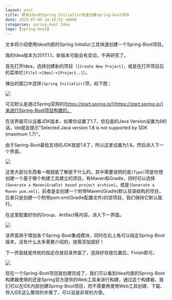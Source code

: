 ```yaml
---
layout: post
title: 使用Idea的Spring Initializr快速创建spring-boot项目
date: 2018-07-05 14:18:52 +0800
categories: spring-boot Idea
tags: [spring-boot]
---
```


文本将介绍使用Idea内嵌的Spring Initializr工具快速创建一个Spring-Boot项目。

我的Idea版本为2017.1.1，新版本可能会有变动，不再研究了。

首先打开Idea，选择创建新的项目（`[Create New Project]`，或是在打开项目后的菜单栏`[File]->[New]->[Project..]`）。

弹出的窗口中选择`[Spring Initializr]`项，如下图：

![](http://mcace.me/assets/images/2018/idea-spring-initializr/1.jpg)

可见默认是通过Spring官网的[https://start.spring.io/](https://start.spring.io/)来进行Spring-Boot项目构建的。

在该界面可以设置JDK版本，如果你设置了1.7，但后面的Java Version设置为8的话，ide就会提示"Selected Java version 1.8 is not supported by SDK (maximum 1.7)"。

由于Spring-Boot最低支持的JDK就是1.8了，所以这里设置为1.8。然后进入下一个界面。

![](http://mcace.me/assets/images/2018/idea-spring-initializr/2.jpg)

这里大部分东西看一眼就能了解是干什么的，其中需要说明的是`[Type]`项是你想创建一个基于哪个构建工具建立的项目，有Maven和Gradle，同时可以选择`[Generate a Maven(Gradle) based project archive]`，或是`[Generate a Maven pom.xml]`，前者是会创建一个附带Maven(Gradle)默认目录结构的项目，后者只是创建一个附带pom.xml(Gradle配置文件)的空项目，我们保持它默认就行。

在这里配置好你的Group、Artifact等内容，进入下一界面。

![](http://mcace.me/assets/images/2018/idea-spring-initializr/3.jpg)

该界面用于增加各个Spring-Boot集成模块，同时在右上角可以指定Spring-Boot版本，没有什么太多需要介绍的，按需添加就好！

下一界面就是传统的指定存放目录界面了，选择好存放位置后，Finish即可。

![](http://mcace.me/assets/images/2018/idea-spring-initializr/4.jpg)

现在一个Spring-Boot项目就创建完成了，我们可以看到Idea内嵌的Spring-Boot构建器使用的还是Spring官方提供的Web工具来进行构建，通过这个构建器，我们可以在IDE内部创建Spring-Boot项目，而不需要再使用Web工具创建、下载、导入IDE这么繁琐的步骤了，可以说是非常的方便。
